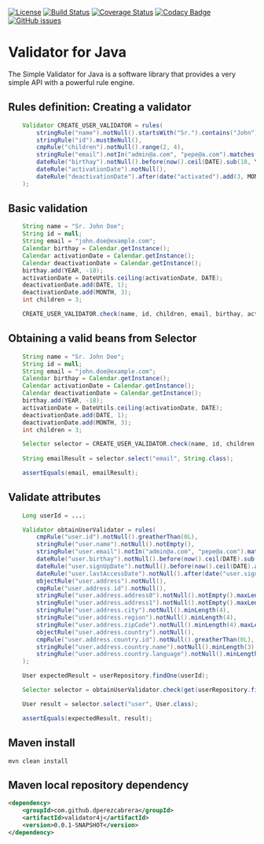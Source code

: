 [![License](http://img.shields.io/:license-gpl3-blue.svg)](http://www.gnu.org/licenses/gpl-3.0.html)
[![Build Status](https://travis-ci.org/dperezcabrera/validator4j.svg?branch=master)](https://travis-ci.org/dperezcabrera/validator4j)
[![Coverage Status](https://coveralls.io/repos/github/dperezcabrera/validator4j/badge.svg?branch=master)](https://coveralls.io/github/dperezcabrera/validator4j?branch=master)
[![Codacy Badge](https://api.codacy.com/project/badge/Grade/4c0b73fa27ed46b1b45449db8dcfea34)](https://www.codacy.com/app/dperezcabrera/validator4j?utm_source=github.com&amp;utm_medium=referral&amp;utm_content=dperezcabrera/validator4j&amp;utm_campaign=Badge_Grade)
[![GitHub issues](https://img.shields.io/github/issues-raw/dperezcabrera/validator4j.svg?maxAge=2592000)](https://github.com/dperezcabrera/validator4j/issues)


# Validator for Java

The Simple Validator for Java is a software library that provides a very simple API with a powerful rule engine.

## Rules definition: Creating a validator
```java
    Validator CREATE_USER_VALIDATOR = rules(
        stringRule("name").notNull().startsWith("Sr.").contains("John"),
        stringRule("id").mustBeNull(),
        cmpRule("children").notNull().range(2, 4),
        stringRule("email").notIn("admin@a.com", "pepe@a.com").matches(EMAIL_PATTERN),
        dateRule("birthay").notNull().before(now().ceil(DATE).sub(18, YEAR)),
        dateRule("activationDate").notNull(),
        dateRule("deactivationDate").after(date("activated").add(3, MONTH))
    );
```

## Basic validation
```java
    String name = "Sr. John Doe";
    String id = null;
    String email = "john.doe@example.com";
    Calendar birthay = Calendar.getInstance();
    Calendar activationDate = Calendar.getInstance();
    Calendar deactivationDate = Calendar.getInstance();
    birthay.add(YEAR, -18);
    activationDate = DateUtils.ceiling(activationDate, DATE);
    deactivationDate.add(DATE, 1);
    deactivationDate.add(MONTH, 3);
    int children = 3;

    CREATE_USER_VALIDATOR.check(name, id, children, email, birthay, activationDate, deactivationDate);
```

## Obtaining a valid beans from Selector
```java
    String name = "Sr. John Doe";
    String id = null;
    String email = "john.doe@example.com";
    Calendar birthay = Calendar.getInstance();
    Calendar activationDate = Calendar.getInstance();
    Calendar deactivationDate = Calendar.getInstance();
    birthay.add(YEAR, -18);
    activationDate = DateUtils.ceiling(activationDate, DATE);
    deactivationDate.add(DATE, 1);
    deactivationDate.add(MONTH, 3);
    int children = 3;

    Selector selector = CREATE_USER_VALIDATOR.check(name, id, children, get(email), birthay, activationDate, deactivationDate);
    
    String emailResult = selector.select("email", String.class);

    assertEquals(email, emailResult);
```

## Validate attributes
```java
    Long userId = ...;

    Validator obtainUserValidator = rules(
        cmpRule("user.id").notNull().greatherThan(0L),
        stringRule("user.name").notNull().notEmpty(),
        stringRule("user.email").notIn("admin@a.com", "pepe@a.com").matches(EMAIL_PATTERN),
        dateRule("user.birthay").notNull().before(now().ceil(DATE).sub(18, YEAR)),
        dateRule("user.signUpDate").notNull().before(now().ceil(DATE).add(1, DATE)),
        dateRule("user.lastAccessDate").notNull().after(date("user.signUpDate").truncate(DATE).sub(1, DATE)),
        objectRule("user.address").notNull(),
        cmpRule("user.address.id").notNull(),
        stringRule("user.address.address0").notNull().notEmpty().maxLength(24),
        stringRule("user.address.address1").notNull().notEmpty().maxLength(24),
        stringRule("user.address.city").notNull().minLength(4),
        stringRule("user.address.region").notNull().minLength(4),
        stringRule("user.address.zipCode").notNull().minLength(4).maxLength(8),
        objectRule("user.address.country").notNull(),
        cmpRule("user.address.country.id").notNull().greatherThan(0L),
        stringRule("user.address.country.name").notNull().minLength(3).maxLength(12),
        stringRule("user.address.country.language").notNull().minLength(4),
    );

    User expectedResult = userRepository.findOne(userId);

    Selector selector = obtainUserValidator.check(get(userRepository.findOne(userId)));

    User result = selector.select("user", User.class);

    assertEquals(expectedResult, result);
```


## Maven install
```shell
mvn clean install
```

## Maven local repository dependency
```xml
<dependency>
    <groupId>com.github.dperezcabrera</groupId>
    <artifactId>validator4j</artifactId>
    <version>0.0.1-SNAPSHOT</version>
</dependency>
```

